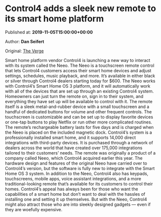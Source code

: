 
# Control4 adds a sleek new remote to its smart home platform

Published at: **2019-11-05T15:00:00+00:00**

Author: **Dan Seifert**

Original: [The Verge](https://www.theverge.com/2019/11/5/20948488/control4-neeo-smart-home-remote-control-announcement-price-specs-features)

Smart home platform vendor Control4 is launching a new way to interact with its system called the Neeo. The Neeo is a touchscreen remote control that lets Control4 customers access their smart home devices and adjust settings, schedules, music playback, and more. It’s available in either black or silver through Control4 dealers starting today for $600.
The Neeo works with Control4’s Smart Home OS 3 platform, and it will automatically work with all of the devices that are set up through an existing Control4 system. Homeowners can just turn the remote on, sign in to their system, and everything they have set up will be available to control with it.
The remote itself is a sleek metal-and-rubber device with a small touchscreen and a handful of dedicated buttons for volume and other frequent controls. The touchscreen is customizable and can be set up to display favorite devices or one-tap buttons to play Netflix or run other more complicated routines. The remote’s rechargeable battery lasts for five days and is charged when the Neeo is placed on the included magnetic dock.
Control4’s system is a professionally installed smart home, and it supports 14,000 direct integrations with third-party devices. It is purchased through a network of dealers across the world that have created over 175,000 integrations tailored to their customers’ needs.
The remote was originally a product of a company called Neeo, which Control4 acquired earlier this year. The hardware design and features of the original Neeo have carried over to Control4’s version, but the software is fully new to integrate with the Smart Home OS 3 system. In addition to the Neeo, Control4 also has keypads, touchscreens, mobile apps, voice assistant integrations, and a more traditional-looking remote that’s available for its customers to control their homes.
Control4’s appeal has always been for those who want the capabilities of a smart home but don’t want to deal with the hassles of installing one and setting it up themselves. But with the Neeo, Control4 might also attract those who are into sleekly designed gadgets — even if they are woefully expensive.

